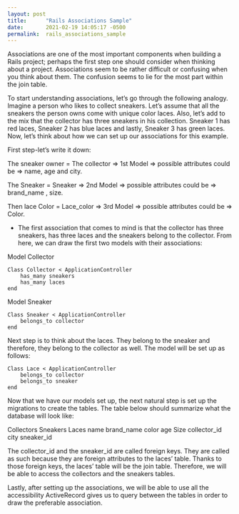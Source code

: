 ```yaml
---
layout: post
title:      "Rails Associations Sample"
date:       2021-02-19 14:05:17 -0500
permalink:  rails_associations_sample
---
```



Associations are one of the most important components when building a Rails project; perhaps the first step one should consider when thinking about a project. Associations seem to be rather difficult or confusing when you think about them.
The confusion seems to lie for the most part within the join table. 

To start understanding associations, let’s go through the following analogy. Imagine a person who likes to collect sneakers. Let’s assume that all the sneakers the person owns come with unique color laces. Also, let’s add to the mix that the collector has three sneakers in his collection. Sneaker 1 has red laces, Sneaker 2 has blue laces and lastly, Sneaker 3 has green laces. Now, let’s think about how we can set up our associations for this example. 

First step-let’s write it down: 

The sneaker owner = The collector => 1st Model => possible attributes could be => name, age and city. 

The Sneaker = Sneaker => 2nd Model => possible attributes could be => brand_name , size. 

Then lace Color = Lace_color => 3rd Model => possible attributes could be => Color. 



* The first association that comes to mind is that the collector has three sneakers, has three laces and the sneakers belong to the collector. From here, we can draw the first two models with their associations: 


Model Collector 
```
Class Collector < ApplicationController 
	has_many sneakers 
	has_many laces 			
end 
```

Model Sneaker 

```
Class Sneaker < ApplicationController
	belongs_to collector 
end
```

Next step is to think about the laces. They belong to the sneaker and therefore, they belong to the collector as well. The model will be set up as follows: 

```
Class Lace < ApplicationController
	belongs_to collector 
	belongs_to sneaker	
end
```

Now that we have our models set up, the next natural step is set up the migrations to create the tables. The table below should summarize what the database will look like:

Collectors 	        Sneakers                      	Laces 
  name 	                   brand_name	                 color 
  age 	                      Size                                   collector_id  	                                                    
  city		                                                                 sneaker_id 


The collector_id and the sneaker_id are called foreign keys. They are called as such because they are foreign attributes to the laces’ table. Thanks to those foreign keys, the laces’ table will be the join table. Therefore, we will be able to access the collectors and the sneakers tables. 

Lastly, after setting up the associations, we will be able to use all the accessibility ActiveRecord gives us to query between the tables in order to draw the preferable association. 

